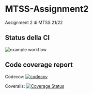 # MTSS-Assignment2
Assignment 2 di MTSS 21/22

## Status della CI

![example workflow](https://github.com/markio00/provactions/actions/workflows/maven.yml/badge.svg)

## Code coverage report
Codecov: [![codecov](https://codecov.io/gh/markio00/provactions/branch/master/graph/badge.svg?token=WNYSM62Q48)](https://codecov.io/gh/markio00/provactions)

Coveralls: [![Coverage Status](https://coveralls.io/repos/github/markio00/provactions/badge.svg?branch=master)](https://coveralls.io/github/markio00/provactions?branch=master)

